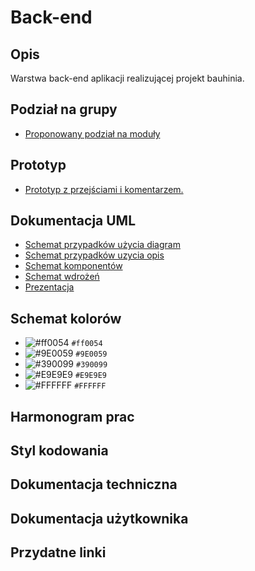 # Back-end

## Opis
Warstwa back-end aplikacji realizującej projekt bauhinia.

## Podział na grupy
 - [Proponowany podział na moduły](https://drive.google.com/drive/folders/1hJk0j9teNxnVLHJ8YsPfaSLLDiJaZ2qx?usp=sharing)

## Prototyp
 - [Prototyp z przejściami i komentarzem.](https://www.figma.com/proto/bWQcCu0oyINNYOpwzYLUJk/baUHInia?node-id=1%3A2&scaling=min-zoom)
## Dokumentacja UML
 - [Schemat przypadków użycia diagram](https://drive.google.com/file/d/1c__wzrMUO9CvHcKrnbMK5Bi-dVW4CVoF/view?usp=sharing)
 - [Schemat przypadków uzycia opis](https://tulodz-my.sharepoint.com/:w:/g/personal/203397_edu_p_lodz_pl/ERo7dqVIcopMvTmSuVMmC-0BmoE1jLfLnOCESvNYN7Dv-g?e=aGdwlG)
 - [Schemat komponentów](https://drive.google.com/file/d/1H8WQYgVC9eKiz91uFSQgNwK2UbaL1x9r/view?usp=sharing)
 - [Schemat wdrożeń](https://drive.google.com/file/d/1vejCA3a9nZj2WsQgX1_k1FKx8IChuVTD/view?usp=sharing)
 - [Prezentacja](https://drive.google.com/file/d/1RH93QxIK4HJ6j_dJj_1u-Tffxm4fcVvp/view?usp=sharing)

## Schemat kolorów
 - ![#ff0054](https://via.placeholder.com/15/ff0054/000000?text=+) `#ff0054`
 - ![#9E0059](https://via.placeholder.com/15/9E0059/000000?text=+) `#9E0059`
 - ![#390099](https://via.placeholder.com/15/390099/000000?text=+) `#390099`
 - ![#E9E9E9](https://via.placeholder.com/15/E9E9E9/000000?text=+) `#E9E9E9`
 - ![#FFFFFF](https://via.placeholder.com/15/FFFFFF/000000?text=+) `#FFFFFF`

## Harmonogram prac

## Styl kodowania

## Dokumentacja techniczna

## Dokumentacja użytkownika

## Przydatne linki

